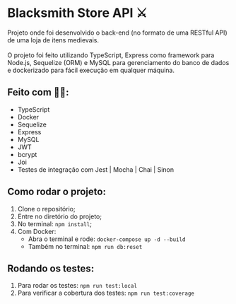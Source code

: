 # Blacksmith Store API ⚔️
Projeto onde foi desenvolvido o back-end (no formato de uma RESTful API) de uma loja de itens medievais.
<br><br>
O projeto foi feito utilizando TypeScript, Express como framework para Node.js, Sequelize (ORM) e MySQL para gerenciamento do banco de dados e dockerizado para fácil execução em qualquer máquina.

## Feito com 👨‍💻:
- TypeScript
- Docker
- Sequelize
- Express
- MySQL
- JWT
- bcrypt
- Joi
- Testes de integração com Jest | Mocha | Chai | Sinon

## Como rodar o projeto:
1)  Clone o repositório;
2)  Entre no diretório do projeto;
3)  No terminal: `npm install`;
4)  Com Docker:
      - Abra o terminal e rode: `docker-compose up -d --build`
      - Também no terminal: `npm run db:reset`
  
## Rodando os testes:
1)  Para rodar os testes: `npm run test:local`
2)  Para verificar a cobertura dos testes: `npm run test:coverage`
